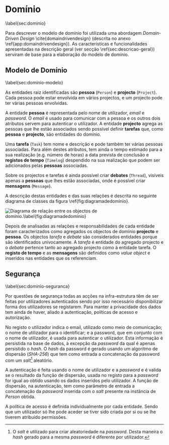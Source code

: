 Domínio
=

\label{sec:dominio}

Para descrever o modelo de domínio foi utilizada uma abordagem *Domain-Driven Design* \cite{domaindrivendesign} (descrita no anexo \ref{app:domaindrivendesign}). As características e funcionalidades apresentadas na  descrição geral (ver secção \ref{sec:descricao-geral}) serviram de base para a elaboração do modelo de domínio.

Modelo de Domínio
-

\label{sec:dominio-modelo}

As entidades raiz identificadas são **pessoa** (`Person`) e **projecto** (`Project`). Cada pessoa pode estar envolvida em vários projectos, e um projecto pode ter várias pessoas envolvidas. 

A entidade **pessoa** é representada pelo nome de utilizador, *email* e *password*.
O *email* é usado para comunicar com a pessoa e os outros dois atributos servem para autenticar o utilizador. A entidade **projecto** agrega as pessoas que lhe estão associados sendo possível definir **tarefas** que, como **pessoa** e **projecto**, são entidades do domínio.

Uma **tarefa** (`Task`) tem nome e descrição e pode também ter várias pessoas associadas. Para além destes atributos, tem ainda o tempo estimado para a sua realização (e.g. número de horas) a data prevista de conclusão e **registos de tempo** (`Timelog`) despendido na sua realização que podem ser adicionados pelas **pessoas** associadas.

Sobre os projectos e tarefas é ainda possível criar **debates** (`Thread`), visíveis apenas a **pessoas** que lhes estão associadas, onde é possível criar **mensagens** (`Message`).

A descrição destas entidades e das suas relações é descrita no seguinte diagrama de classes da figura \ref{fig:diagramadedominio}.

![Diagrama de relação entre os objectos de domínio.\label{fig:diagramadedominio}](http://www.lucidchart.com/publicSegments/view/4fd89208-da90-4b53-8506-66290a443549/image.png)

Depois de analisadas as relações e responsabilidades de cada entidade foram caracterizados como agregados os objectos de domínio **projecto** e **pessoa**. Os objectos *tarefa* e *debate* são considerados entidades porque são identificados univocamente. A *tarefa* é entidade do agregado projecto e o *debate* pertence tanto ao agregado projecto como à entidade tarefa.
O **registo de tempo** e as **mensagens** são definidos como *value object* e inseridos nas entidades que os referenciam. 

Segurança
-

\label{sec:dominio-seguranca}

Por questões de segurança todas as acções na infra-estrutura têm de ser feitas por utilizadores autenticados sendo por isso necessário disponibilizar forma dos utilizadores se registarem. Para manter a privacidade dos dados tem ainda de haver, aliado á autenticação, políticas de acesso e autorização.

No registo o utilizador indica o email, utilizado como meio de comunicação; o nome de utilizador para o identificar; e a password, que em conjunto com o nome de utilizador, é usada para autenticar o utilizador.
Esta informação é persistida na base de dados, à excepção da *password* da qual é apenas persistido o *hash*.
O *hash* da password é gerado usando um algoritmo de dispersão (*SHA-256*) que tem como entrada a concatenação da password com um *salt*[^salt] aleatório.

A autenticação é feita usando o nome de utilizador e a *password* e é valida se o resultado da função de dispersão, usada no registo para a *password* for igual ao obtido usando os dados inseridos pelo utilizador.
A função de dispersão, na autenticação, tem como parâmetro de entrada a concatenação da *password* inserida com o *salt* presente na instância de *Person* obtida.

A política de acesso é definida individualmente por cada entidade. Sendo que um utilizador só lhe pode aceder se tiver sido criada por si ou se lhe tiverem atribuído permissões.

[^salt]: O *salt* é utilizado para criar aleatoriedade na *password*. Desta maneira o *hash* gerado para a mesma *password* é diferente por utilizador.
